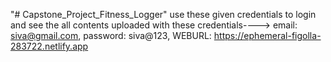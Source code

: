 "# Capstone_Project_Fitness_Logger" 
use these given credentials to login and see the all contents uploaded with these credentials---->
email: siva@gmail.com, password: siva@123, 
WEBURL: https://ephemeral-figolla-283722.netlify.app

